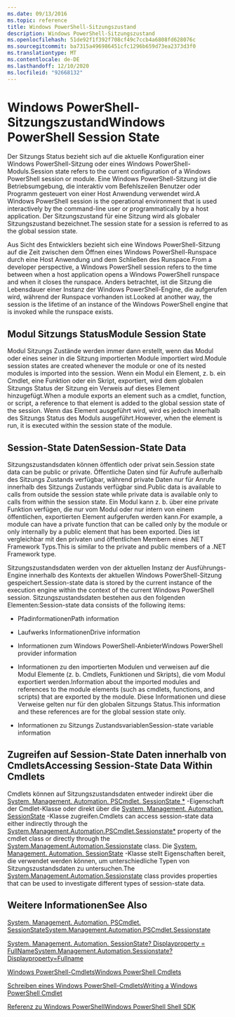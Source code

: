 ```yaml
---
ms.date: 09/13/2016
ms.topic: reference
title: Windows PowerShell-Sitzungszustand
description: Windows PowerShell-Sitzungszustand
ms.openlocfilehash: 51de92f1f392f708cf49c7ccb4a6808fd628076c
ms.sourcegitcommit: ba7315a496986451cfc1296b659d73ea2373d3f0
ms.translationtype: MT
ms.contentlocale: de-DE
ms.lasthandoff: 12/10/2020
ms.locfileid: "92668132"
---
```

# <a name="windows-powershell-session-state"></a><span data-ttu-id="97a40-103">Windows PowerShell-Sitzungszustand</span><span class="sxs-lookup"><span data-stu-id="97a40-103">Windows PowerShell Session State</span></span>

<span data-ttu-id="97a40-104">Der Sitzungs Status bezieht sich auf die aktuelle Konfiguration einer Windows PowerShell-Sitzung oder eines Windows PowerShell-Moduls.</span><span class="sxs-lookup"><span data-stu-id="97a40-104">Session state refers to the current configuration of a Windows PowerShell session or module.</span></span> <span data-ttu-id="97a40-105">Eine Windows PowerShell-Sitzung ist die Betriebsumgebung, die interaktiv vom Befehlszeilen Benutzer oder Programm gesteuert von einer Host Anwendung verwendet wird.</span><span class="sxs-lookup"><span data-stu-id="97a40-105">A Windows PowerShell session is the operational environment that is used interactively by the command-line user or programmatically by a host application.</span></span> <span data-ttu-id="97a40-106">Der Sitzungszustand für eine Sitzung wird als globaler Sitzungszustand bezeichnet.</span><span class="sxs-lookup"><span data-stu-id="97a40-106">The session state for a session is referred to as the global session state.</span></span>

<span data-ttu-id="97a40-107">Aus Sicht des Entwicklers bezieht sich eine Windows PowerShell-Sitzung auf die Zeit zwischen dem Öffnen eines Windows PowerShell-Runspace durch eine Host Anwendung und dem Schließen des Runspace.</span><span class="sxs-lookup"><span data-stu-id="97a40-107">From a developer perspective, a Windows PowerShell session refers to the time between when a host application opens a Windows PowerShell runspace and when it closes the runspace.</span></span> <span data-ttu-id="97a40-108">Anders betrachtet, ist die Sitzung die Lebensdauer einer Instanz der Windows PowerShell-Engine, die aufgerufen wird, während der Runspace vorhanden ist.</span><span class="sxs-lookup"><span data-stu-id="97a40-108">Looked at another way, the session is the lifetime of an instance of the Windows PowerShell engine that is invoked while the runspace exists.</span></span>

## <a name="module-session-state"></a><span data-ttu-id="97a40-109">Modul Sitzungs Status</span><span class="sxs-lookup"><span data-stu-id="97a40-109">Module Session State</span></span>

<span data-ttu-id="97a40-110">Modul Sitzungs Zustände werden immer dann erstellt, wenn das Modul oder eines seiner in die Sitzung importierten Module importiert wird.</span><span class="sxs-lookup"><span data-stu-id="97a40-110">Module session states are created whenever the module or one of its nested modules is imported into the session.</span></span> <span data-ttu-id="97a40-111">Wenn ein Modul ein Element, z. b. ein Cmdlet, eine Funktion oder ein Skript, exportiert, wird dem globalen Sitzungs Status der Sitzung ein Verweis auf dieses Element hinzugefügt.</span><span class="sxs-lookup"><span data-stu-id="97a40-111">When a module exports an element such as a cmdlet, function, or script, a reference to that element is added to the global session state of the session.</span></span> <span data-ttu-id="97a40-112">Wenn das Element ausgeführt wird, wird es jedoch innerhalb des Sitzungs Status des Moduls ausgeführt.</span><span class="sxs-lookup"><span data-stu-id="97a40-112">However, when the element is run, it is executed within the session state of the module.</span></span>

## <a name="session-state-data"></a><span data-ttu-id="97a40-113">Session-State Daten</span><span class="sxs-lookup"><span data-stu-id="97a40-113">Session-State Data</span></span>

<span data-ttu-id="97a40-114">Sitzungszustandsdaten können öffentlich oder privat sein.</span><span class="sxs-lookup"><span data-stu-id="97a40-114">Session state data can be public or private.</span></span> <span data-ttu-id="97a40-115">Öffentliche Daten sind für Aufrufe außerhalb des Sitzungs Zustands verfügbar, während private Daten nur für Anrufe innerhalb des Sitzungs Zustands verfügbar sind.</span><span class="sxs-lookup"><span data-stu-id="97a40-115">Public data is available to calls from outside the session state while private data is available only to calls from within the session state.</span></span> <span data-ttu-id="97a40-116">Ein Modul kann z. b. über eine private Funktion verfügen, die nur vom Modul oder nur intern von einem öffentlichen, exportierten Element aufgerufen werden kann.</span><span class="sxs-lookup"><span data-stu-id="97a40-116">For example, a module can have a private function that can be called only by the module or only internally by a public element that has been exported.</span></span> <span data-ttu-id="97a40-117">Dies ist vergleichbar mit den privaten und öffentlichen Membern eines .NET Framework Typs.</span><span class="sxs-lookup"><span data-stu-id="97a40-117">This is similar to the private and public members of a .NET Framework type.</span></span>

<span data-ttu-id="97a40-118">Sitzungszustandsdaten werden von der aktuellen Instanz der Ausführungs-Engine innerhalb des Kontexts der aktuellen Windows PowerShell-Sitzung gespeichert.</span><span class="sxs-lookup"><span data-stu-id="97a40-118">Session-state data is stored by the current instance of the execution engine within the context of the current Windows PowerShell session.</span></span> <span data-ttu-id="97a40-119">Sitzungszustandsdaten bestehen aus den folgenden Elementen:</span><span class="sxs-lookup"><span data-stu-id="97a40-119">Session-state data consists of the following items:</span></span>

- <span data-ttu-id="97a40-120">Pfadinformationen</span><span class="sxs-lookup"><span data-stu-id="97a40-120">Path information</span></span>

- <span data-ttu-id="97a40-121">Laufwerks Informationen</span><span class="sxs-lookup"><span data-stu-id="97a40-121">Drive information</span></span>

- <span data-ttu-id="97a40-122">Informationen zum Windows PowerShell-Anbieter</span><span class="sxs-lookup"><span data-stu-id="97a40-122">Windows PowerShell provider information</span></span>

- <span data-ttu-id="97a40-123">Informationen zu den importierten Modulen und verweisen auf die Modul Elemente (z. b. Cmdlets, Funktionen und Skripts), die vom Modul exportiert werden.</span><span class="sxs-lookup"><span data-stu-id="97a40-123">Information about the imported modules and references to the module elements (such as cmdlets, functions, and scripts) that are exported by the module.</span></span> <span data-ttu-id="97a40-124">Diese Informationen und diese Verweise gelten nur für den globalen Sitzungs Status.</span><span class="sxs-lookup"><span data-stu-id="97a40-124">This information and these references are for the global session state only.</span></span>

- <span data-ttu-id="97a40-125">Informationen zu Sitzungs Zustandsvariablen</span><span class="sxs-lookup"><span data-stu-id="97a40-125">Session-state variable information</span></span>

## <a name="accessing-session-state-data-within-cmdlets"></a><span data-ttu-id="97a40-126">Zugreifen auf Session-State Daten innerhalb von Cmdlets</span><span class="sxs-lookup"><span data-stu-id="97a40-126">Accessing Session-State Data Within Cmdlets</span></span>

<span data-ttu-id="97a40-127">Cmdlets können auf Sitzungszustandsdaten entweder indirekt über die [System. Management. Automation. PSCmdlet. SessionState \*](/dotnet/api/System.Management.Automation.PSCmdlet.SessionState) -Eigenschaft der Cmdlet-Klasse oder direkt über die [System. Management. Automation. SessionState](/dotnet/api/System.Management.Automation.SessionState) -Klasse zugreifen.</span><span class="sxs-lookup"><span data-stu-id="97a40-127">Cmdlets can access session-state data either indirectly through the [System.Management.Automation.PSCmdlet.Sessionstate\*](/dotnet/api/System.Management.Automation.PSCmdlet.SessionState) property of the cmdlet class or directly through the [System.Management.Automation.Sessionstate](/dotnet/api/System.Management.Automation.SessionState) class.</span></span> <span data-ttu-id="97a40-128">Die [System. Management. Automation. SessionState](/dotnet/api/System.Management.Automation.SessionState) -Klasse stellt Eigenschaften bereit, die verwendet werden können, um unterschiedliche Typen von Sitzungszustandsdaten zu untersuchen.</span><span class="sxs-lookup"><span data-stu-id="97a40-128">The [System.Management.Automation.Sessionstate](/dotnet/api/System.Management.Automation.SessionState) class provides properties that can be used to investigate different types of session-state data.</span></span>

## <a name="see-also"></a><span data-ttu-id="97a40-129">Weitere Informationen</span><span class="sxs-lookup"><span data-stu-id="97a40-129">See Also</span></span>

[<span data-ttu-id="97a40-130">System. Management. Automation. PSCmdlet. SessionState</span><span class="sxs-lookup"><span data-stu-id="97a40-130">System.Management.Automation.PSCmdlet.Sessionstate</span></span>](/dotnet/api/System.Management.Automation.PSCmdlet.SessionState)

[<span data-ttu-id="97a40-131">System. Management. Automation. SessionState? Displayproperty = FullName</span><span class="sxs-lookup"><span data-stu-id="97a40-131">System.Management.Automation.Sessionstate?Displayproperty=Fullname</span></span>](/dotnet/api/System.Management.Automation.SessionState)

[<span data-ttu-id="97a40-132">Windows PowerShell-Cmdlets</span><span class="sxs-lookup"><span data-stu-id="97a40-132">Windows PowerShell Cmdlets</span></span>](./cmdlet-overview.md)

[<span data-ttu-id="97a40-133">Schreiben eines Windows PowerShell-Cmdlets</span><span class="sxs-lookup"><span data-stu-id="97a40-133">Writing a Windows PowerShell Cmdlet</span></span>](./writing-a-windows-powershell-cmdlet.md)

[<span data-ttu-id="97a40-134">Referenz zu Windows PowerShell</span><span class="sxs-lookup"><span data-stu-id="97a40-134">Windows PowerShell Shell SDK</span></span>](../windows-powershell-reference.md)
